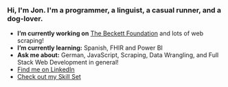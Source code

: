 ### Hi, I'm Jon. I'm a programmer, a linguist, a casual runner, and a dog-lover.

- **I’m currently working on** [The Beckett Foundation](https://beckettfoundation.org) and lots of web scraping!
- **I’m currently learning:** Spanish, FHIR and Power BI
- **Ask me about:** German, JavaScript, Scraping, Data Wrangling, and Full Stack Web Development in general!
- [Find me on LinkedIn](https://www.linkedin.com/in/jonathantweedy/)
- [Check out my Skill Set](https://skillcharts.herokuapp.com/)
